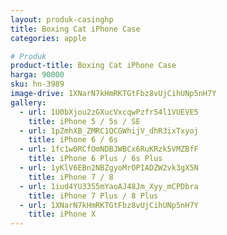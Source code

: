 ```yaml
---
layout: produk-casinghp
title: Boxing Cat iPhone Case
categories: apple

# Produk
product-title: Boxing Cat iPhone Case
harga: 90000
sku: hn-3989
image-drive: 1XNarN7kHmRKTGtFbz8vUjCihUNp5nH7Y
gallery:
  - url: 1U0bXjou2zGXucVxcqwPzfr54l1VUEVE5
    title: iPhone 5 / 5s / SE
  - url: 1pZmhXB_ZMRC1QCGWhijV_dhR3ixTxyoj
    title: iPhone 6 / 6s
  - url: 1fc1w0RCfOmNDBJWBCx6RuKRzk5VMZBfF
    title: iPhone 6 Plus / 6s Plus
  - url: 1yKlV6EBn2NBZgyoMrOPIADZW2vk3gX5N
    title: iPhone 7 / 8
  - url: 1iud4YU3355mYaoAJ48Jm_Xyy_mCPDbra
    title: iPhone 7 Plus / 8 Plus
  - url: 1XNarN7kHmRKTGtFbz8vUjCihUNp5nH7Y
    title: iPhone X
---
```

